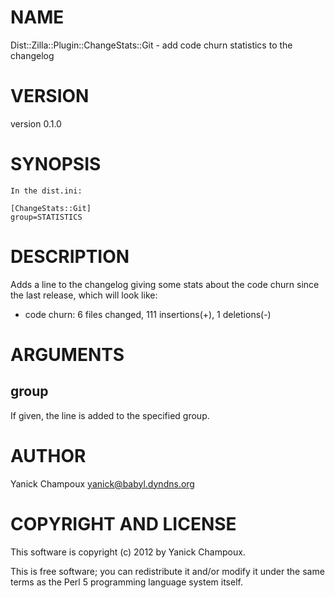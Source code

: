 # NAME

Dist::Zilla::Plugin::ChangeStats::Git - add code churn statistics to the changelog

# VERSION

version 0.1.0

# SYNOPSIS

    In the dist.ini:

    [ChangeStats::Git]
    group=STATISTICS

# DESCRIPTION

Adds a line to the changelog giving some stats about the
code churn since the last release, which will look like:

  - code churn: 6 files changed, 111 insertions(+), 1 deletions(-)

# ARGUMENTS

## group

If given, the line is added to the specified group.

# AUTHOR

Yanick Champoux <yanick@babyl.dyndns.org>

# COPYRIGHT AND LICENSE

This software is copyright (c) 2012 by Yanick Champoux.

This is free software; you can redistribute it and/or modify it under
the same terms as the Perl 5 programming language system itself.